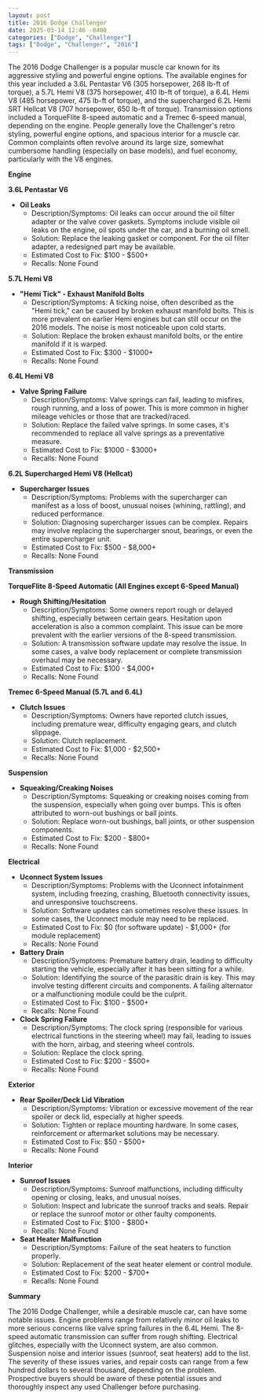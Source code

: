 ```yaml
---
layout: post
title: 2016 Dodge Challenger
date: 2025-03-14 12:46 -0400
categories: ["Dodge", "Challenger"]
tags: ["Dodge", "Challenger", "2016"]
---
```

The 2016 Dodge Challenger is a popular muscle car known for its aggressive styling and powerful engine options. The available engines for this year included a 3.6L Pentastar V6 (305 horsepower, 268 lb-ft of torque), a 5.7L Hemi V8 (375 horsepower, 410 lb-ft of torque), a 6.4L Hemi V8 (485 horsepower, 475 lb-ft of torque), and the supercharged 6.2L Hemi SRT Hellcat V8 (707 horsepower, 650 lb-ft of torque). Transmission options included a TorqueFlite 8-speed automatic and a Tremec 6-speed manual, depending on the engine. People generally love the Challenger's retro styling, powerful engine options, and spacious interior for a muscle car. Common complaints often revolve around its large size, somewhat cumbersome handling (especially on base models), and fuel economy, particularly with the V8 engines.

**Engine**

**3.6L Pentastar V6**

* **Oil Leaks**
    * Description/Symptoms: Oil leaks can occur around the oil filter adapter or the valve cover gaskets. Symptoms include visible oil leaks on the engine, oil spots under the car, and a burning oil smell.
    * Solution: Replace the leaking gasket or component. For the oil filter adapter, a redesigned part may be available.
    * Estimated Cost to Fix: $100 - $500+
    * Recalls: None Found

**5.7L Hemi V8**

* **"Hemi Tick" - Exhaust Manifold Bolts**
    * Description/Symptoms: A ticking noise, often described as the "Hemi tick," can be caused by broken exhaust manifold bolts. This is more prevalent on earlier Hemi engines but can still occur on the 2016 models. The noise is most noticeable upon cold starts.
    * Solution: Replace the broken exhaust manifold bolts, or the entire manifold if it is warped.
    * Estimated Cost to Fix: $300 - $1000+
    * Recalls: None Found

**6.4L Hemi V8**

* **Valve Spring Failure**
    * Description/Symptoms: Valve springs can fail, leading to misfires, rough running, and a loss of power. This is more common in higher mileage vehicles or those that are tracked/raced.
    * Solution: Replace the failed valve springs. In some cases, it's recommended to replace all valve springs as a preventative measure.
    * Estimated Cost to Fix: $1000 - $3000+
    * Recalls: None Found

**6.2L Supercharged Hemi V8 (Hellcat)**

* **Supercharger Issues**
    * Description/Symptoms: Problems with the supercharger can manifest as a loss of boost, unusual noises (whining, rattling), and reduced performance.
    * Solution: Diagnosing supercharger issues can be complex. Repairs may involve replacing the supercharger snout, bearings, or even the entire supercharger unit.
    * Estimated Cost to Fix: $500 - $8,000+
    * Recalls: None Found

**Transmission**

**TorqueFlite 8-Speed Automatic (All Engines except 6-Speed Manual)**

* **Rough Shifting/Hesitation**
    * Description/Symptoms: Some owners report rough or delayed shifting, especially between certain gears. Hesitation upon acceleration is also a common complaint. This issue can be more prevalent with the earlier versions of the 8-speed transmission.
    * Solution: A transmission software update may resolve the issue. In some cases, a valve body replacement or complete transmission overhaul may be necessary.
    * Estimated Cost to Fix: $100 - $4,000+
    * Recalls: None Found

**Tremec 6-Speed Manual (5.7L and 6.4L)**

* **Clutch Issues**
    * Description/Symptoms: Owners have reported clutch issues, including premature wear, difficulty engaging gears, and clutch slippage.
    * Solution: Clutch replacement.
    * Estimated Cost to Fix: $1,000 - $2,500+
    * Recalls: None Found

**Suspension**

*   **Squeaking/Creaking Noises**
    *   Description/Symptoms: Squeaking or creaking noises coming from the suspension, especially when going over bumps. This is often attributed to worn-out bushings or ball joints.
    *   Solution: Replace worn-out bushings, ball joints, or other suspension components.
    *   Estimated Cost to Fix: $200 - $800+
    *   Recalls: None Found

**Electrical**

*   **Uconnect System Issues**
    *   Description/Symptoms: Problems with the Uconnect infotainment system, including freezing, crashing, Bluetooth connectivity issues, and unresponsive touchscreens.
    *   Solution: Software updates can sometimes resolve these issues. In some cases, the Uconnect module may need to be replaced.
    *   Estimated Cost to Fix: $0 (for software update) - $1,000+ (for module replacement)
    *   Recalls: None Found
*   **Battery Drain**
    *   Description/Symptoms: Premature battery drain, leading to difficulty starting the vehicle, especially after it has been sitting for a while.
    *   Solution: Identifying the source of the parasitic drain is key. This may involve testing different circuits and components. A failing alternator or a malfunctioning module could be the culprit.
    *   Estimated Cost to Fix: $100 - $500+
    *   Recalls: None Found
* **Clock Spring Failure**
    *   Description/Symptoms: The clock spring (responsible for various electrical functions in the steering wheel) may fail, leading to issues with the horn, airbag, and steering wheel controls.
    *   Solution: Replace the clock spring.
    *   Estimated Cost to Fix: $200 - $500+
    *   Recalls: None Found

**Exterior**

*   **Rear Spoiler/Deck Lid Vibration**
    *   Description/Symptoms: Vibration or excessive movement of the rear spoiler or deck lid, especially at higher speeds.
    *   Solution: Tighten or replace mounting hardware. In some cases, reinforcement or aftermarket solutions may be necessary.
    *   Estimated Cost to Fix: $50 - $500+
    *   Recalls: None Found

**Interior**

*   **Sunroof Issues**
    *   Description/Symptoms: Sunroof malfunctions, including difficulty opening or closing, leaks, and unusual noises.
    *   Solution: Inspect and lubricate the sunroof tracks and seals. Repair or replace the sunroof motor or other faulty components.
    *   Estimated Cost to Fix: $100 - $800+
    *   Recalls: None Found
*   **Seat Heater Malfunction**
    *   Description/Symptoms: Failure of the seat heaters to function properly.
    *   Solution: Replacement of the seat heater element or control module.
    *   Estimated Cost to Fix: $200 - $700+
    *   Recalls: None Found

**Summary**

The 2016 Dodge Challenger, while a desirable muscle car, can have some notable issues. Engine problems range from relatively minor oil leaks to more serious concerns like valve spring failures in the 6.4L Hemi. The 8-speed automatic transmission can suffer from rough shifting. Electrical glitches, especially with the Uconnect system, are also common. Suspension noise and interior issues (sunroof, seat heaters) add to the list. The severity of these issues varies, and repair costs can range from a few hundred dollars to several thousand, depending on the problem. Prospective buyers should be aware of these potential issues and thoroughly inspect any used Challenger before purchasing.

